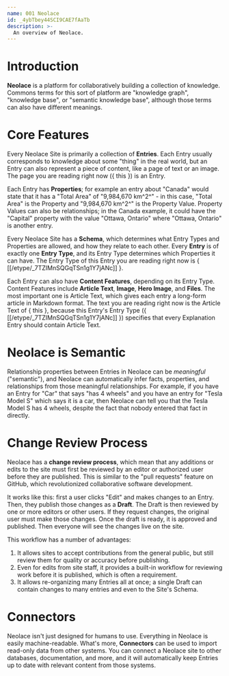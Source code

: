 ```yaml
---
name: 001 Neolace
id: _4ybTbey44SCI9CAE7fAaTb
description: >-
  An overview of Neolace.
---
```

# Introduction

**Neolace** is a platform for collaboratively building a collection of knowledge. Commons terms for this sort of platform are "knowledge graph", "knowledge base", or "semantic knowledge base", although those terms can also have different meanings.

# Core Features

Every Neolace Site is primarily a collection of **Entries**. Each Entry usually corresponds to knowledge about some "thing" in the real world, but an Entry can also represent a piece of content, like a page of text or an image. The page you are reading right now ({ this }) is an Entry.

Each Entry has **Properties**; for example an entry about "Canada" would state that it has a "Total Area" of "9,984,670 km^2^" - in this case, "Total Area" is the Property and "9,984,670 km^2^" is the Property Value. Property Values can also be relationships; in the Canada example, it could have the "Capital" property with the value "Ottawa, Ontario" where "Ottawa, Ontario" is another entry.

Every Neolace Site has a **Schema**, which determines what Entry Types and Properties are allowed, and how they relate to each other. Every **Entry** is of exactly one **Entry Type**, and its Entry Type determines which Properties it can have. The Entry Type of this Entry you are reading right now is { [[/etype/_7TZIMnSQGqTSn1g1Y7jANc]] }.

Each Entry can also have **Content Features**, depending on its Entry Type. Content Features include **Article Text**, **Image**, **Hero Image**, and **Files**. The most important one is Article Text, which gives each entry a long-form article in Markdown format. The text you are reading right now is the Article Text of { this }, because this Entry's Entry Type ({ [[/etype/_7TZIMnSQGqTSn1g1Y7jANc]] }) specifies that every Explanation Entry should contain Article Text.

# Neolace is Semantic

Relationship properties between Entries in Neolace can be _meaningful_ ("semantic"), and Neolace can automatically infer facts, properties, and relationships from those meaningful relationships. For example, if you have an Entry for "Car" that says "has 4 wheels" and you have an entry for "Tesla Model S" which says it is a car, then Neolace can tell you that the Tesla Model S has 4 wheels, despite the fact that nobody entered that fact in directly.

# Change Review Process

Neolace has a **change review process**, which mean that any additions or edits to the site must first be reviewed by an editor or authorized user before they are published. This is similar to the "pull requests" feature on GitHub, which revolutionized collaborative software development.

It works like this: first a user clicks "Edit" and makes changes to an Entry. Then, they publish those changes as a **Draft**. The Draft is then reviewed by one or more editors or other users. If they request changes, the original user must make those changes. Once the draft is ready, it is approved and published. Then everyone will see the changes live on the site.

This workflow has a number of advantages:
1. It allows sites to accept contributions from the general public, but still review them for quality or accuracy before publishing.
1. Even for edits from site staff, it provides a built-in workflow for reviewing work before it is published, which is often a requirement.
1. It allows re-organizing many Entries all at once; a single Draft can contain changes to many entries and even to the Site's Schema.

# Connectors

Neolace isn't just designed for humans to use. Everything in Neolace is easily machine-readable. What's more, **Connectors** can be used to import read-only data from other systems. You can connect a Neolace site to other databases, documentation, and more, and it will automatically keep Entries up to date with relevant content from those systems.
